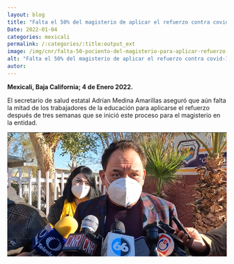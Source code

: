 ```yaml
---
layout: blog
title: "Falta el 50% del magisterio de aplicar el refuerzo contra covid-19"
Date: 2022-01-04
categories: mexicali
permalink: /:categories/:title:output_ext
image: /img/cnr/falta-50-pociento-del-magisterio-para-aplicar-refuerzo-covid.png
alt: "Falta el 50% del magisterio de aplicar el refuerzo contra covid-19"
autor:
---
```


**Mexicali, Baja California; 4 de Enero 2022.** 

El secretario de salud estatal Adrían Medina Amarillas aseguró que aún falta la mitad de los trabajadores de la educación para aplicarse el refuerzo después de tres semanas que se inició este proceso para el magisterio en la entidad.

<div id="carouselExampleSlidesOnly" class="carousel slide" data-ride="carousel">
  <div class="carousel-inner">
    <div class="carousel-item active">
       <img class="d-block w-100" src="/img/cnr/falta-50-pociento-del-magisterio-para-aplicar-refuerzo-covid.png" loading="lazy"  alt="Falta el 50% del magisterio de aplicar el refuerzo contra covid-19">
    </div>
  </div>
</div>